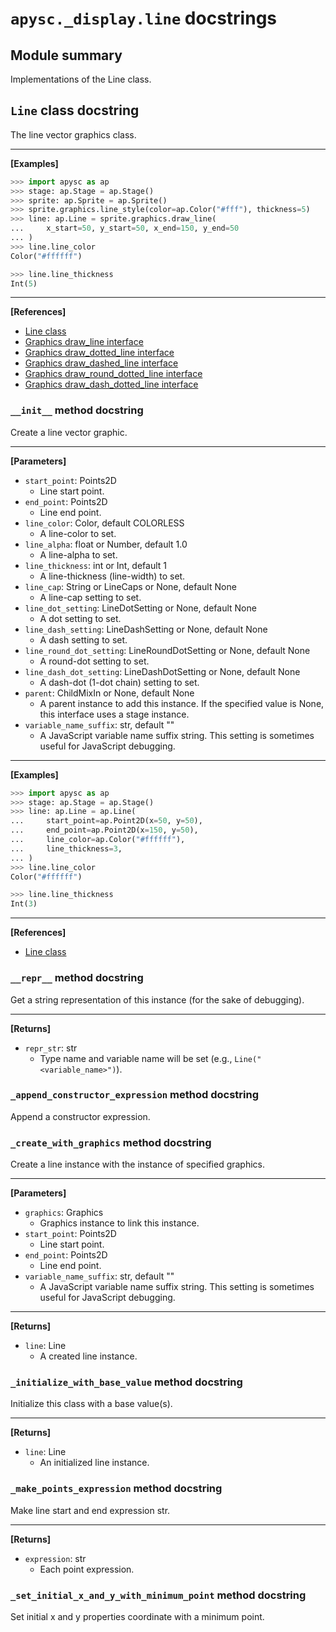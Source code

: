 # `apysc._display.line` docstrings

## Module summary

Implementations of the Line class.

## `Line` class docstring

The line vector graphics class.<hr>

**[Examples]**

```py
>>> import apysc as ap
>>> stage: ap.Stage = ap.Stage()
>>> sprite: ap.Sprite = ap.Sprite()
>>> sprite.graphics.line_style(color=ap.Color("#fff"), thickness=5)
>>> line: ap.Line = sprite.graphics.draw_line(
...     x_start=50, y_start=50, x_end=150, y_end=50
... )
>>> line.line_color
Color("#ffffff")

>>> line.line_thickness
Int(5)
```

<hr>

**[References]**

- [Line class](https://simon-ritchie.github.io/apysc/en/line.html)
- [Graphics draw_line interface](https://simon-ritchie.github.io/apysc/en/graphics_draw_line.html)
- [Graphics draw_dotted_line interface](https://simon-ritchie.github.io/apysc/en/graphics_draw_dotted_line.html)
- [Graphics draw_dashed_line interface](https://simon-ritchie.github.io/apysc/en/graphics_draw_dashed_line.html)
- [Graphics draw_round_dotted_line interface](https://simon-ritchie.github.io/apysc/en/graphics_draw_round_dotted_line.html)
- [Graphics draw_dash_dotted_line interface](https://simon-ritchie.github.io/apysc/en/graphics_draw_dash_dotted_line.html)

### `__init__` method docstring

Create a line vector graphic.<hr>

**[Parameters]**

- `start_point`: Points2D
  - Line start point.
- `end_point`: Points2D
  - Line end point.
- `line_color`: Color, default COLORLESS
  - A line-color to set.
- `line_alpha`: float or Number, default 1.0
  - A line-alpha to set.
- `line_thickness`: int or Int, default 1
  - A line-thickness (line-width) to set.
- `line_cap`: String or LineCaps or None, default None
  - A line-cap setting to set.
- `line_dot_setting`: LineDotSetting or None, default None
  - A dot setting to set.
- `line_dash_setting`: LineDashSetting or None, default None
  - A dash setting to set.
- `line_round_dot_setting`: LineRoundDotSetting or None, default None
  - A round-dot setting to set.
- `line_dash_dot_setting`: LineDashDotSetting or None, default None
  - A dash-dot (1-dot chain) setting to set.
- `parent`: ChildMixIn or None, default None
  - A parent instance to add this instance. If the specified value is None, this interface uses a stage instance.
- `variable_name_suffix`: str, default ""
  - A JavaScript variable name suffix string. This setting is sometimes useful for JavaScript debugging.

<hr>

**[Examples]**

```py
>>> import apysc as ap
>>> stage: ap.Stage = ap.Stage()
>>> line: ap.Line = ap.Line(
...     start_point=ap.Point2D(x=50, y=50),
...     end_point=ap.Point2D(x=150, y=50),
...     line_color=ap.Color("#ffffff"),
...     line_thickness=3,
... )
>>> line.line_color
Color("#ffffff")

>>> line.line_thickness
Int(3)
```

<hr>

**[References]**

- [Line class](https://simon-ritchie.github.io/apysc/en/line.html)

### `__repr__` method docstring

Get a string representation of this instance (for the sake of debugging).<hr>

**[Returns]**

- `repr_str`: str
  - Type name and variable name will be set (e.g., `Line("<variable_name>")`).

### `_append_constructor_expression` method docstring

Append a constructor expression.

### `_create_with_graphics` method docstring

Create a line instance with the instance of specified graphics.<hr>

**[Parameters]**

- `graphics`: Graphics
  - Graphics instance to link this instance.
- `start_point`: Points2D
  - Line start point.
- `end_point`: Points2D
  - Line end point.
- `variable_name_suffix`: str, default ""
  - A JavaScript variable name suffix string. This setting is sometimes useful for JavaScript debugging.

<hr>

**[Returns]**

- `line`: Line
  - A created line instance.

### `_initialize_with_base_value` method docstring

Initialize this class with a base value(s).<hr>

**[Returns]**

- `line`: Line
  - An initialized line instance.

### `_make_points_expression` method docstring

Make line start and end expression str.<hr>

**[Returns]**

- `expression`: str
  - Each point expression.

### `_set_initial_x_and_y_with_minimum_point` method docstring

Set initial x and y properties coordinate with a minimum point.